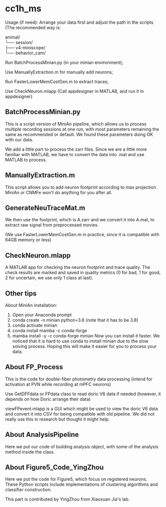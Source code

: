 # cc1h_ms

Usage (if need):
Arrange your data first and adjust the path in the scripts (The recommended way is: 

animal/  
└── session/  
    ├── v4-miniscope/  
    └── behavior_cam/

Run BatchProcessMinian.py (in your minian environment);

Use ManuallyExtraction.m for manually add neurons;

Run FasterLowerMemCostGen.m to extract traces;

Use CheckNeuron.mlapp (Call appdesigner in MATLAB, and run it in appdesigner)

## BatchProcessMinian.py
This is a script version of MiniAn pipeline, which allows us to process multiple recording sessions at one run, with most parameters remaining the same as recommended or default. We found these parameters doing OK with our data.

We add a little part to process the zarr files. Since we are a little more familiar with MATLAB, we have to convert the data into .mat and use MATLAB to process.
## ManuallyExtraction.m
This script allows you to add neuron footprint according to max projection. MiniAn or CNMFe won't do anything for you after all.
## GenerateNeuTraceMat.m
We then use the footprint, which is A.zarr and we convert it into A.mat, to extract raw signal from preprocessed movies.

(We use FasterLowerMemCostGen.m in practice, since it is compatible with 64GB memory or less)

## CheckNeuron.mlapp
A MATLAB app for checking the neuron footprint and trace quality. The check results are marked and saved in quality metrics (0 for bad, 1 for good, 2 for uncertain, we use only 1 class at last).

## Other tips
About MiniAn installation:
1. Open your Anaconda prompt
2. conda create -n minian python=3.8 (note that it has to be 3.8)
3. conda activate minian
4. conda install mamba -c conda-forge
5. mamba install -y -c conda-forge minian
Now you can install it faster. We noticed that it is hard to use conda to install minian due to the slow solving process. Hoping this will make it easier for you to process your data.

## About FP_Process
This is the code for double-fiber photometry data processing (intend for activation at PVN while recording at mPFC neurons)

Use GetDFFdata or FPdata class to read doric V6 data if needed (however, it depends on how Doric arrange their data)

viewFPevent.mlapp is a GUI which might be used to view the doric V6 data and convert it into CSV for being compatible with old pipeline. We did not really use this in research but thought it might help.

## About AnalysisPipeline
Here we put our code of building analysis object, with some of the analysis method inside the class. 

## About Figure5_Code_YingZhou
Here we put the code for Figure5, which focus on registered neurons. These Python scripts include implementations of clustering algorithms and classifier construction. 

This part is contributed by YingZhou from Xiaoxuan Jia's lab.
